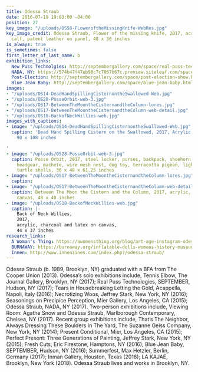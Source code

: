 ```yaml
---
title: Odessa Straub
date: 2016-07-19 19:03:00 -04:00
position: 27
key_image: "/uploads/OS58-FLoweroftheMissingKnife-WebRes.jpg"
key_image_credit: Odessa Straub, Flower of the missing knife, 2017, acrylic, hair
  calf, patent leather on panel, 48 x 36 inches
is_always: true
is_sometimes: false
first_letter_of_last_name: b
exhibition_links:
  New Puss Technolgies: http://septembergallery.com/space/real-puss-technologies.html
  NADA, NY: https://574b47f47eb98c7c7067b67c.preview.siteleaf.com/space/nada.html
  Post-Election: http://septembergallery.com/space/post-election-show.html
  Blue Jean Baby: http://septembergallery.com/space/blue-jean-baby.html
images:
- "/uploads/OS14-DeadHandSpillingCisternontheSwallowed-Web.jpg"
- "/uploads/OS28-PosseOrbit-web-3.jpg"
- "/uploads/OS17-BetweenTheMoontheCisternandtheColumn-lores.jpg"
- "/uploads/OS17-BetweenTheMoontheCisternandtheColumn-web-detail.jpg"
- "/uploads/OS18-BackofNeckWillies-web.jpg"
images_with_captions:
- image: "/uploads/OS14-DeadHandSpillingCisternontheSwallowed-Web.jpg"
  caption: 'Dead Hand Spilling Cistern on the Swallowed, 2017, Acrylic, dye, enamel,
    90 x 108 inches

'
- image: "/uploads/OS28-PosseOrbit-web-3.jpg"
  caption: Posse Orbit, 2017, steel locker, purses, backpack, shoehorn, hanger, boxing
    headgear, machete, wire mesh nest, dog toy, terracotta pigeon, lightbulb cage,
    turtle shells, 36 x 48 x 61.25 inches
- image: "/uploads/OS17-BetweenTheMoontheCisternandtheColumn-lores.jpg"
  caption: 
- image: "/uploads/OS17-BetweenTheMoontheCisternandtheColumn-web-detail.jpg"
  caption: Between The Moon the Cistern and the Column, 2017, acrylic, wool, fur on
    canvas, 48 x 40 inches
- image: "/uploads/OS18-BackofNeckWillies-web.jpg"
  caption: |-
    Back of Neck Willies,
    2017,
    acrylic, charcoal and latex on canvas,
    44 x 37 inches
research_links:
  A Woman's Thing: https://awomensthing.org/blog/art-age-instagram-odessa-straub/
  BURNAWAY: https://burnaway.org/inflatable-dolls-womens-history-museum-at-springsteen-gallery/
  Innen: http://www.innenzines.com/index.php?/odessa-straub/
---
```


Odessa Straub (b. 1989, Brooklyn, NY) graduated with a BFA from The Cooper Union (2013). Odessa’s solo exhibitions include, Tennis Elbow, The Journal Gallery, Brooklyn, NY (2017); Real Puss Technologies, SEPTEMBER, Hudson, NY (2017); Tears in Housebreaking Letting the Gold, Acappella, Napoli, Italy (2016); Necrotizing Woos, Jeffrey Stark, New York, NY (2016); Seasonings on Precipice Perception, Mier Gallery, Los Angeles, CA (2015); Odessa Straub, NADA, NY (2017). Two-person exhibitions include, Viewing Room: Agathe Snow and Odessa Straub, Marlborough Contemporary, Chelsea, NY (2017). Recent group exhibitions include, That’s The Neighbor, Always Dressing These Boulders In The Yard, The Suzanne Geiss Company, New York, NY (2014); Present Conditional, Mier, Los Angeles, CA (2015); Perfect Present: Three Generations of Painting, Jeffrey Stark, New York, NY (2015); Fresh Cuts, Eric Firestone, Hamptons, NY (2016); Blue Jean Baby, SEPTEMBER, Hudson, NY (2016); Summerfest, Max Hetzler, Berlin, Germany (2017); Inman Gallery, Houston, Texas (2018); LA KAJAE, Brooklyn, New York (2018). Odessa Straub lives and works in Brooklyn, NY.